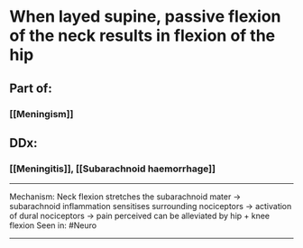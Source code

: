 # When layed supine, passive flexion of the neck results in flexion of the hip
## Part of:
### [[Meningism]]
## DDx:
### [[Meningitis]], [[Subarachnoid haemorrhage]]

---
Mechanism: Neck flexion stretches the subarachnoid mater → subarachnoid inflammation sensitises surrounding nociceptors → activation of dural nociceptors → pain perceived can be alleviated by hip + knee flexion
Seen in: #Neuro 

---

